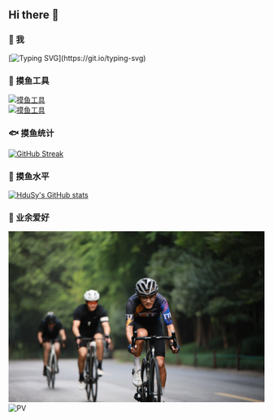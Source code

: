 ## Hi there 👋
### 🦁 我
[![Typing SVG](https://readme-typing-svg.herokuapp.com?font=Fira+Code&pause=1000&color=8A22F7&random=false&width=435&lines=A+developer+A+cyclist.)](https://git.io/typing-svg)   
### 🧤 摸鱼工具
<!--[![Top Langs](https://github-readme-stats.vercel.app/api/top-langs/?username=HduSy&layout=compact&card_width=500&hide_title=true&hide=)](https://github.com/anuraghazra/github-readme-stats)-->
<!--
<p align="left">  
  <a href="https://github.com/harish-sethuraman/readme-components">
    <img  src="https://readme-components.vercel.app/api?component=logo&fill=black&logo=javascript&svgfill=f6df1c">
  </a>
  <a href="https://github.com/harish-sethuraman/readme-components">
    <img  src="https://readme-components.vercel.app/api?component=logo&fill=black&logo=typescript&svgfill=2d79c7">
  </a>
  <a href="https://github.com/harish-sethuraman/readme-components">
    <img  src="https://readme-components.vercel.app/api?component=logo&fill=black&logo=sass&svgfill=cd6799">
  </a>
  <a href="https://github.com/harish-sethuraman/readme-components">
    <img  src="https://readme-components.vercel.app/api?component=logo&fill=black&logo=html5&svgfill=f06629">
  </a>
  <a href="https://github.com/harish-sethuraman/readme-components">
    <img  src="https://readme-components.vercel.app/api?component=logo&fill=black&logo=CSS3&svgfill=028dd1">
  </a>
  <a href="https://github.com/harish-sethuraman/readme-components">
    <img  src="https://readme-components.vercel.app/api?component=logo&fill=black&logo=github">
  </a>
  <a href="https://github.com/harish-sethuraman/readme-components">
    <img  src="https://readme-components.vercel.app/api?component=logo&fill=black&logo=node.js&svgfill=659b60">
  </a>
</p>
-->
[![摸鱼工具](https://skillicons.dev/icons?i=html,pug,css,sass,js,ts,vue,react,redux,nodejs,nestjs,express)](https://skillicons.dev)   
[![摸鱼工具](https://skillicons.dev/icons?i=webpack,rollupjs,vite,babel,git,bash,github,vscode,idea,md)](https://skillicons.dev)   
### 🐟 摸鱼统计
[![GitHub Streak](https://streak-stats.demolab.com?user=HduSy&theme=radical&card_width=500)](https://git.io/streak-stats)   
### 🙈 摸鱼水平
[![HduSy's GitHub stats](https://github-readme-stats.vercel.app/api?username=HduSy&theme=ambient_gradient&show_icons=true&card_width=500&hide_title=true)](https://github.com/anuraghazra/github-readme-stats)   
### 🚴 业余爱好
<a href='https://www.strava.com/athletes/91014737' target="_blank">![me](./me.webp)</a>   
![PV](https://komarev.com/ghpvc/?username=HduSy&color=blueviolet)
<!--
**HduSy/HduSy** is a ✨ _special_ ✨ repository because its `README.md` (this file) appears on your GitHub profile.

Here are some ideas to get you started:

- 🔭 I’m currently working on ...
- 🌱 I’m currently learning ...
- 👯 I’m looking to collaborate on ...
- 🤔 I’m looking for help with ...
- 💬 Ask me about ...
- 📫 How to reach me: ...
- 😄 Pronouns: ...
- ⚡ Fun fact: ...
-->
